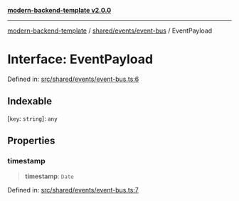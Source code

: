 [**modern-backend-template v2.0.0**](../../../../README.md)

***

[modern-backend-template](../../../../modules.md) / [shared/events/event-bus](../README.md) / EventPayload

# Interface: EventPayload

Defined in: [src/shared/events/event-bus.ts:6](https://github.com/maemreyo/saas-4cus-nodejs/blob/2a5b3f3aa11335dfa561e80e1feabb8e6084261e/src/shared/events/event-bus.ts#L6)

## Indexable

\[`key`: `string`\]: `any`

## Properties

### timestamp

> **timestamp**: `Date`

Defined in: [src/shared/events/event-bus.ts:7](https://github.com/maemreyo/saas-4cus-nodejs/blob/2a5b3f3aa11335dfa561e80e1feabb8e6084261e/src/shared/events/event-bus.ts#L7)
